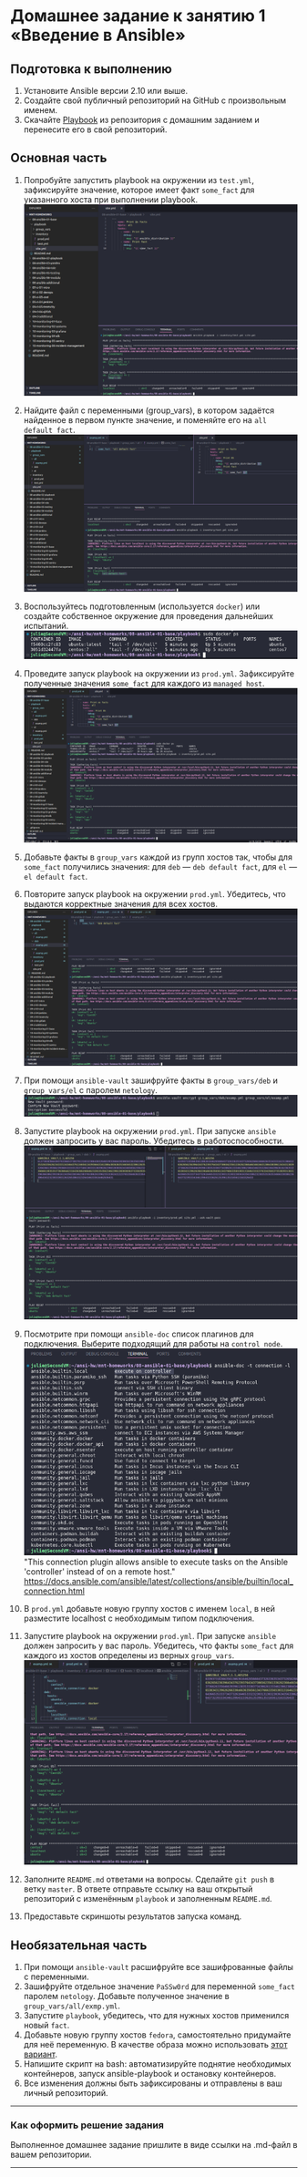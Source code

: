 # Домашнее задание к занятию 1 «Введение в Ansible»

## Подготовка к выполнению

1. Установите Ansible версии 2.10 или выше.
2. Создайте свой публичный репозиторий на GitHub с произвольным именем.
3. Скачайте [Playbook](./playbook/) из репозитория с домашним заданием и перенесите его в свой репозиторий.

## Основная часть

1. Попробуйте запустить playbook на окружении из `test.yml`, зафиксируйте значение, которое имеет факт `some_fact` для указанного хоста при выполнении playbook.
![1](https://github.com/JulieJool/mnt-homeworks/blob/MNT-video/08-ansible-01-base/img/1.png)      

2. Найдите файл с переменными (group_vars), в котором задаётся найденное в первом пункте значение, и поменяйте его на `all default fact`.
![2](https://github.com/JulieJool/mnt-homeworks/blob/MNT-video/08-ansible-01-base/img/2.png)      

3. Воспользуйтесь подготовленным (используется `docker`) или создайте собственное окружение для проведения дальнейших испытаний.
![3](https://github.com/JulieJool/mnt-homeworks/blob/MNT-video/08-ansible-01-base/img/3.png)      

4. Проведите запуск playbook на окружении из `prod.yml`. Зафиксируйте полученные значения `some_fact` для каждого из `managed host`.
![4](https://github.com/JulieJool/mnt-homeworks/blob/MNT-video/08-ansible-01-base/img/4.png)     

5. Добавьте факты в `group_vars` каждой из групп хостов так, чтобы для `some_fact` получились значения: для `deb` — `deb default fact`, для `el` — `el default fact`.
6.  Повторите запуск playbook на окружении `prod.yml`. Убедитесь, что выдаются корректные значения для всех хостов.
![6](https://github.com/JulieJool/mnt-homeworks/blob/MNT-video/08-ansible-01-base/img/6.png)     

7. При помощи `ansible-vault` зашифруйте факты в `group_vars/deb` и `group_vars/el` с паролем `netology`.
![7](https://github.com/JulieJool/mnt-homeworks/blob/MNT-video/08-ansible-01-base/img/7.png)    

8. Запустите playbook на окружении `prod.yml`. При запуске `ansible` должен запросить у вас пароль. Убедитесь в работоспособности.
![8](https://github.com/JulieJool/mnt-homeworks/blob/MNT-video/08-ansible-01-base/img/8.png)     

9. Посмотрите при помощи `ansible-doc` список плагинов для подключения. Выберите подходящий для работы на `control node`.
![9](https://github.com/JulieJool/mnt-homeworks/blob/MNT-video/08-ansible-01-base/img/9.png)    
"This connection plugin allows ansible to execute tasks on the Ansible 'controller' instead of on a remote host."
https://docs.ansible.com/ansible/latest/collections/ansible/builtin/local_connection.html    

10. В `prod.yml` добавьте новую группу хостов с именем  `local`, в ней разместите localhost с необходимым типом подключения.
11. Запустите playbook на окружении `prod.yml`. При запуске `ansible` должен запросить у вас пароль. Убедитесь, что факты `some_fact` для каждого из хостов определены из верных `group_vars`.
![11](https://github.com/JulieJool/mnt-homeworks/blob/MNT-video/08-ansible-01-base/img/11.png)    

12. Заполните `README.md` ответами на вопросы. Сделайте `git push` в ветку `master`. В ответе отправьте ссылку на ваш открытый репозиторий с изменённым `playbook` и заполненным `README.md`.
13. Предоставьте скриншоты результатов запуска команд.

## Необязательная часть

1. При помощи `ansible-vault` расшифруйте все зашифрованные файлы с переменными.
2. Зашифруйте отдельное значение `PaSSw0rd` для переменной `some_fact` паролем `netology`. Добавьте полученное значение в `group_vars/all/exmp.yml`.
3. Запустите `playbook`, убедитесь, что для нужных хостов применился новый `fact`.
4. Добавьте новую группу хостов `fedora`, самостоятельно придумайте для неё переменную. В качестве образа можно использовать [этот вариант](https://hub.docker.com/r/pycontribs/fedora).
5. Напишите скрипт на bash: автоматизируйте поднятие необходимых контейнеров, запуск ansible-playbook и остановку контейнеров.
6. Все изменения должны быть зафиксированы и отправлены в ваш личный репозиторий.

---

### Как оформить решение задания

Выполненное домашнее задание пришлите в виде ссылки на .md-файл в вашем репозитории.

---
